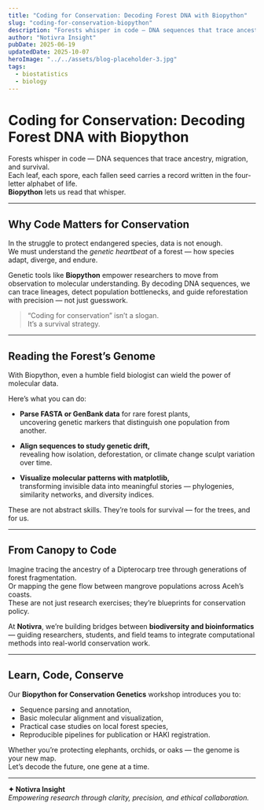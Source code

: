 ```yaml
---
title: "Coding for Conservation: Decoding Forest DNA with Biopython"
slug: "coding-for-conservation-biopython"
description: "Forests whisper in code — DNA sequences that trace ancestry, migration, and survival. In this post, we explore how Biopython turns genetic data into conservation insight."
author: "Notivra Insight"
pubDate: 2025-06-19
updatedDate: 2025-10-07
heroImage: "../../assets/blog-placeholder-3.jpg"
tags:
  - biostatistics
  - biology
---
```


# Coding for Conservation: Decoding Forest DNA with Biopython

Forests whisper in code — DNA sequences that trace ancestry, migration, and survival.  
Each leaf, each spore, each fallen seed carries a record written in the four-letter alphabet of life.  
**Biopython** lets us read that whisper.

---

## Why Code Matters for Conservation

In the struggle to protect endangered species, data is not enough.  
We must understand the *genetic heartbeat* of a forest — how species adapt, diverge, and endure.

Genetic tools like **Biopython** empower researchers to move from observation to molecular understanding. By decoding DNA sequences, we can trace lineages, detect population bottlenecks, and guide reforestation with precision — not just guesswork.

> “Coding for conservation” isn’t a slogan.  
> It’s a survival strategy.

---

## Reading the Forest’s Genome

With Biopython, even a humble field biologist can wield the power of molecular data.

Here’s what you can do:

- **Parse FASTA or GenBank data** for rare forest plants,  
  uncovering genetic markers that distinguish one population from another.  

- **Align sequences to study genetic drift,**  
  revealing how isolation, deforestation, or climate change sculpt variation over time.  

- **Visualize molecular patterns with matplotlib,**  
  transforming invisible data into meaningful stories — phylogenies, similarity networks, and diversity indices.

These are not abstract skills. They’re tools for survival — for the trees, and for us.

---

## From Canopy to Code

Imagine tracing the ancestry of a Dipterocarp tree through generations of forest fragmentation.  
Or mapping the gene flow between mangrove populations across Aceh’s coasts.  
These are not just research exercises; they’re blueprints for conservation policy.

At **Notivra**, we’re building bridges between **biodiversity and bioinformatics** — guiding researchers, students, and field teams to integrate computational methods into real-world conservation work.

---

## Learn, Code, Conserve

Our **Biopython for Conservation Genetics** workshop introduces you to:

- Sequence parsing and annotation,  
- Basic molecular alignment and visualization,  
- Practical case studies on local forest species,  
- Reproducible pipelines for publication or HAKI registration.

Whether you’re protecting elephants, orchids, or oaks — the genome is your new map.  
Let’s decode the future, one gene at a time.

---

**✦ Notivra Insight**  
*Empowering research through clarity, precision, and ethical collaboration.*
